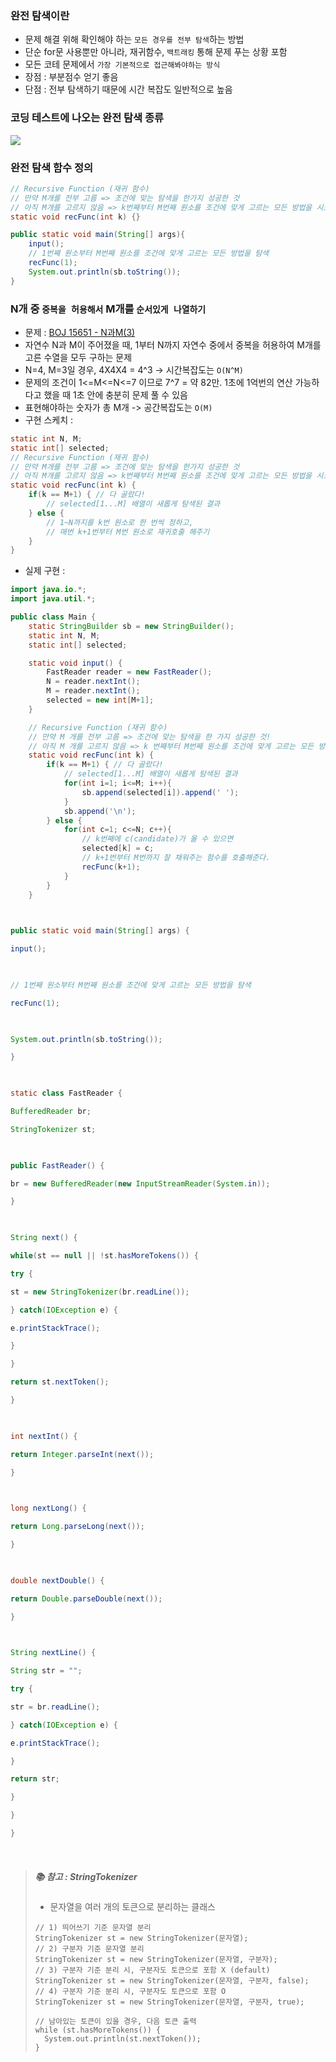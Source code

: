 
### 완전 탐색이란
- 문제 해결 위해 확인해야 하는 `모든 경우를 전부 탐색`하는 방법
- 단순 for문 사용뿐만 아니라, 재귀함수, `백트래킹` 통해 문제 푸는 상황 포함
- 모든 코테 문제에서 `가장 기본적으로 접근해봐야하는 방식`
- 장점 : 부분점수 얻기 좋음
- 단점 : 전부 탐색하기 때문에 시간 복잡도 일반적으로 높음

### 코딩 테스트에 나오는 완전 탐색 종류
![](./attached_files/1.png)

### 완전 탐색 함수 정의
```java
// Recursive Function (재귀 함수)
// 만약 M개를 전부 고름 => 조건에 맞는 탐색을 한가지 성공한 것
// 아직 M개를 고르지 않음 => k번째부터 M번째 원소를 조건에 맞게 고르는 모든 방법을 시도함
static void recFunc(int k) {}

public static void main(String[] args){
	input();
	// 1번째 원소부터 M번째 원소를 조건에 맞게 고르는 모든 방법을 탐색
	recFunc(1);
	System.out.println(sb.toString());
}
```

### N개 중 `중복을 허용해서` M개를 `순서있게 나열하기`
- 문제 : [BOJ 15651 - N과M(3)](https://www.acmicpc.net/problem/15651)
- 자연수 N과 M이 주어졌을 때, 1부터 N까지 자연수 중에서 중복을 허용하여 M개를 고른 수열을 모두 구하는 문제
- N=4, M=3일 경우, 4X4X4 = 4^3 -> 시간복잡도는 `O(N^M)`
- 문제의 조건이 1<=M<=N<=7 이므로 7^7 = 약 82만. 1초에 1억번의 연산 가능하다고 했을 때 1초 안에 충분히 문제 풀 수 있음
- 표현해야하는 숫자가 총 M개 -> 공간복잡도는 `O(M)`
- 구현 스케치 :
```java
static int N, M;
static int[] selected;
// Recursive Function (재귀 함수)
// 만약 M개를 전부 고름 => 조건에 맞는 탐색을 한가지 성공한 것
// 아직 M개를 고르지 않음 => k번째부터 M번째 원소를 조건에 맞게 고르는 모든 방법을 시도함
static void recFunc(int k) {
	if(k == M+1) { // 다 골랐다!
		// selected[1...M] 배열이 새롭게 탐색된 결과
	} else {
		// 1~N까지를 k번 원소로 한 번씩 정하고,
		// 매번 k+1번부터 M번 원소로 재귀호출 해주기
	}
}
```
- 실제 구현 : 
```java
import java.io.*;
import java.util.*;

public class Main {
	static StringBuilder sb = new StringBuilder();
	static int N, M;
	static int[] selected;

	static void input() {
		FastReader reader = new FastReader();
		N = reader.nextInt();
		M = reader.nextInt();
		selected = new int[M+1];
	}

	// Recursive Function (재귀 함수)
	// 만약 M 개를 전부 고름 => 조건에 맞는 탐색을 한 가지 성공한 것!
	// 아직 M 개를 고르지 않음 => k 번째부터 M번째 원소를 조건에 맞게 고르는 모든 방법을 시도한다
	static void recFunc(int k) {
		if(k == M+1) { // 다 골랐다!
			// selected[1...M] 배열이 새롭게 탐색된 결과
			for(int i=1; i<=M; i++){
				sb.append(selected[i]).append(' ');
			}
			sb.append('\n');
		} else {
			for(int c=1; c<=N; c++){
				// k번째에 c(candidate)가 올 수 있으면
				selected[k] = c;
				// k+1번부터 M번까지 잘 채워주는 함수를 호출해준다.
				recFunc(k+1);
			}
		}
	}

  

public static void main(String[] args) {

input();

  

// 1번째 원소부터 M번째 원소를 조건에 맞게 고르는 모든 방법을 탐색

recFunc(1);

  

System.out.println(sb.toString());

}

  

static class FastReader {

BufferedReader br;

StringTokenizer st;

  

public FastReader() {

br = new BufferedReader(new InputStreamReader(System.in));

}

  

String next() {

while(st == null || !st.hasMoreTokens()) {

try {

st = new StringTokenizer(br.readLine());

} catch(IOException e) {

e.printStackTrace();

}

}

return st.nextToken();

}

  

int nextInt() {

return Integer.parseInt(next());

}

  

long nextLong() {

return Long.parseLong(next());

}

  

double nextDouble() {

return Double.parseDouble(next());

}

  

String nextLine() {

String str = "";

try {

str = br.readLine();

} catch(IOException e) {

e.printStackTrace();

}

return str;

}

}

}
``` 


<br/>

>##### 📚 참고 : StringTokenizer
>- 문자열을 여러 개의 토큰으로 분리하는 클래스
>```
>// 1) 띄어쓰기 기준 문자열 분리
>StringTokenizer st = new StringTokenizer(문자열);
>// 2) 구분자 기준 문자열 분리
>StringTokenizer st = new StringTokenizer(문자열, 구분자);
>// 3) 구분자 기준 분리 시, 구분자도 토큰으로 포함 X (default)
>StringTokenizer st = new StringTokenizer(문자열, 구분자, false);
>// 4) 구분자 기준 분리 시, 구분자도 토큰으로 포함 O
>StringTokenizer st = new StringTokenizer(문자열, 구분자, true);
>
>// 남아있는 토큰이 있을 경우, 다음 토큰 출력
>while (st.hasMoreTokens()) {
>	System.out.println(st.nextToken());
>}
>``` 
